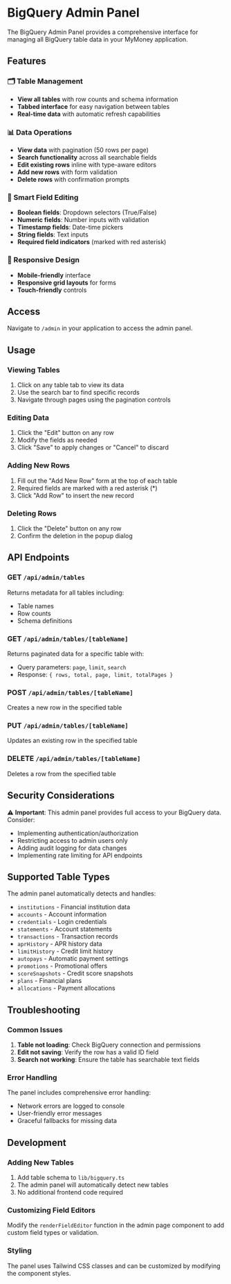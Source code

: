 # BigQuery Admin Panel

The BigQuery Admin Panel provides a comprehensive interface for managing all BigQuery table data in your MyMoney application.

## Features

### 🗂️ Table Management
- **View all tables** with row counts and schema information
- **Tabbed interface** for easy navigation between tables
- **Real-time data** with automatic refresh capabilities

### 📊 Data Operations
- **View data** with pagination (50 rows per page)
- **Search functionality** across all searchable fields
- **Edit existing rows** inline with type-aware editors
- **Add new rows** with form validation
- **Delete rows** with confirmation prompts

### 🔧 Smart Field Editing
- **Boolean fields**: Dropdown selectors (True/False)
- **Numeric fields**: Number inputs with validation
- **Timestamp fields**: Date-time pickers
- **String fields**: Text inputs
- **Required field indicators** (marked with red asterisk)

### 📱 Responsive Design
- **Mobile-friendly** interface
- **Responsive grid layouts** for forms
- **Touch-friendly** controls

## Access

Navigate to `/admin` in your application to access the admin panel.

## Usage

### Viewing Tables
1. Click on any table tab to view its data
2. Use the search bar to find specific records
3. Navigate through pages using the pagination controls

### Editing Data
1. Click the "Edit" button on any row
2. Modify the fields as needed
3. Click "Save" to apply changes or "Cancel" to discard

### Adding New Rows
1. Fill out the "Add New Row" form at the top of each table
2. Required fields are marked with a red asterisk (*)
3. Click "Add Row" to insert the new record

### Deleting Rows
1. Click the "Delete" button on any row
2. Confirm the deletion in the popup dialog

## API Endpoints

### GET `/api/admin/tables`
Returns metadata for all tables including:
- Table names
- Row counts
- Schema definitions

### GET `/api/admin/tables/[tableName]`
Returns paginated data for a specific table with:
- Query parameters: `page`, `limit`, `search`
- Response: `{ rows, total, page, limit, totalPages }`

### POST `/api/admin/tables/[tableName]`
Creates a new row in the specified table

### PUT `/api/admin/tables/[tableName]`
Updates an existing row in the specified table

### DELETE `/api/admin/tables/[tableName]`
Deletes a row from the specified table

## Security Considerations

⚠️ **Important**: This admin panel provides full access to your BigQuery data. Consider:

- Implementing authentication/authorization
- Restricting access to admin users only
- Adding audit logging for data changes
- Implementing rate limiting for API endpoints

## Supported Table Types

The admin panel automatically detects and handles:
- `institutions` - Financial institution data
- `accounts` - Account information
- `credentials` - Login credentials
- `statements` - Account statements
- `transactions` - Transaction records
- `aprHistory` - APR history data
- `limitHistory` - Credit limit history
- `autopays` - Automatic payment settings
- `promotions` - Promotional offers
- `scoreSnapshots` - Credit score snapshots
- `plans` - Financial plans
- `allocations` - Payment allocations

## Troubleshooting

### Common Issues

1. **Table not loading**: Check BigQuery connection and permissions
2. **Edit not saving**: Verify the row has a valid ID field
3. **Search not working**: Ensure the table has searchable text fields

### Error Handling

The panel includes comprehensive error handling:
- Network errors are logged to console
- User-friendly error messages
- Graceful fallbacks for missing data

## Development

### Adding New Tables
1. Add table schema to `lib/bigquery.ts`
2. The admin panel will automatically detect new tables
3. No additional frontend code required

### Customizing Field Editors
Modify the `renderFieldEditor` function in the admin page component to add custom field types or validation.

### Styling
The panel uses Tailwind CSS classes and can be customized by modifying the component styles.
